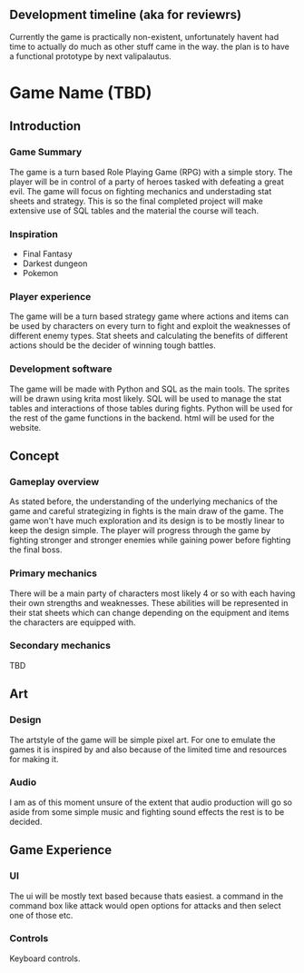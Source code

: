 ## Development timeline (aka for reviewrs)
Currently the game is practically non-existent, unfortunately havent had time to actually do much as other stuff came in the way. the plan is to have a functional prototype by next valipalautus. 


# Game Name (TBD)
## Introduction
### Game Summary
The game is a turn based Role Playing Game (RPG) with a simple story. The player will be in control of a party of heroes tasked with defeating a great evil. The game will focus on fighting mechanics and understading stat sheets and strategy. This is so the final completed project will make extensive use of SQL tables and the material the course will teach.

	
### Inspiration
 - Final Fantasy
 - Darkest dungeon
 - Pokemon


### Player experience
The game will be a turn based strategy game where actions and items can be used by characters on every turn to fight and exploit the weaknesses of different enemy types. Stat sheets and calculating the benefits of different actions should be the decider of winning tough battles.

	
### Development software
The game will be made with Python and SQL as the main tools. The sprites will be drawn using krita most likely. SQL will be used to manage the stat tables and interactions of those tables during fights. Python will be used for the rest of the game functions in the backend. html will be used for the website.

## Concept
### Gameplay overview
As stated before, the understanding of the underlying mechanics of the game and careful strategizing in fights is the main draw of the game. The game won't have much exploration and its design is to be mostly linear to keep the design simple. The player will progress through the game by fighting stronger and stronger enemies while gaining power before fighting the final boss. 

### Primary mechanics
There will be a main party of characters most likely 4 or so with each having their own strengths and weaknesses. These abilities will be represented in their stat sheets which can change depending on the equipment and items the characters are equipped with.

### Secondary mechanics
TBD

## Art
### Design
The artstyle of the game will be simple pixel art. For one to emulate the games it is inspired by and also because of the limited time and resources for making it. 
	
### Audio
I am as of this moment unsure of the extent that audio production will go so aside from some simple music and fighting sound effects the rest is to be decided.

## Game Experience
### UI
The ui will be mostly text based because thats easiest. a command in the command box like attack would open options for attacks and then select one of those etc. 
### Controls
Keyboard controls.


